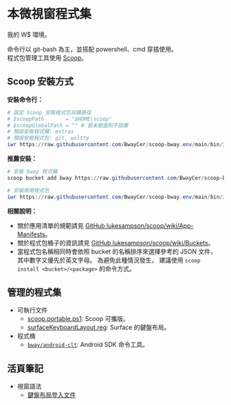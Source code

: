 本微視窗程式集
=======


我的 W$ 環境。

命令行以 git-bash 為主，並搭配 powershell、cmd 穿插使用。<br>
程式包管理工具使用 [Scoop](https://scoop.sh)。



## Scoop 安裝方式


**安裝命令行：**

```ps1
# 設定 Scoop 安裝程式包目錄路徑
# $scoopPath       = "$HOME\scoop"
# $scoopGlobalPath = "" # 若未賦值則不設置
# 預設安裝程式桶: extras
# 預設安裝程式包: git, wsltty
iwr https://raw.githubusercontent.com/BwayCer/scoop-bway.env/main/bin/installTerminal.ps1 | iex
```


**推薦安裝：**

```ps1
# 安裝 bway 程式桶
scoop bucket add bway https://raw.githubusercontent.com/BwayCer/scoop-bway.env

# 安裝常用程式包
iwr https://raw.githubusercontent.com/BwayCer/scoop-bway.env/main/bin/installCommonPackages.ps1 | iex
```


**相關說明：**

  * 關於應用清單的規範請見 [GitHub lukesampson/scoop/wiki/App-Manifests](https://github.com/lukesampson/scoop/wiki/App-Manifests)。
  * 關於程式包桶子的資訊請見 [GitHub lukesampson/scoop/wiki/Buckets](https://github.com/lukesampson/scoop/wiki/Buckets)。
  * 當程式包名稱相同時會依照 bucket 的名稱排序來選擇參考的 JSON 文件，
    其中數字又優先於英文字母。
    為避免此種情況發生，
    建議使用 `scoop install <bucket>/<package>` 的命令方式。



## 管理的程式集


* 可執行文件
  * [scoop.portable.ps1](./bin/scoop.portable.ps1): Scoop 可攜版。
  * [surfaceKeyboardLayout.reg](./bin/surfaceKeyboardLayout.reg): Surface 的鍵盤布局。
* 程式桶
  * [`bway/android-clt`](./looseLeaf/bucket/android-clt.md): Android SDK 命令工具。



## 活頁筆記


* 視窗語法
  * [鍵盤布局登入文件](./looseLeaf/windowsCode/keyboardLayoutRegistry.md)

